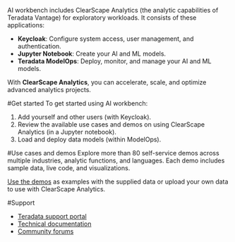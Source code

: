 AI workbench includes ClearScape Analytics (the analytic capabilities of Teradata Vantage) for exploratory workloads. It consists of these applications:
* **Keycloak**: Configure system access, user management, and authentication.
* **Jupyter Notebook**: Create your AI and ML models.
* **Teradata ModelOps**: Deploy, monitor, and manage your AI and ML models.

With **ClearScape Analytics**, you can accelerate, scale, and optimize advanced analytics projects. 

#Get started
To get started using AI workbench: 

1. Add yourself and other users (with Keycloak). 
1. Review the available use cases and demos on using ClearScape Analytics (in a Jupyter notebook).
1. Load and deploy data models (within ModelOps). 

#Use cases and demos
Explore more than 80 self-service demos across multiple industries, analytic functions, and languages. Each demo includes sample data, live code, and visualizations.

[Use the demos](./jupyter/user/fs250044/lab/tree/Demo.index) as examples with the supplied data or upload your own data to use with ClearScape Analytics. 

#Support
* [Teradata support portal](https://support.teradata.com/csm)
* [Technical documentation](https://docs.teradata.com/)
* [Community forums](https://support.teradata.com/community)
